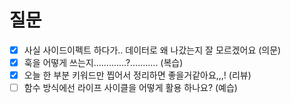 # 질문

- [x] 사실 사이드이펙트 하다가.. 데이터로 왜 나갔는지 잘 모르겠어요 (의문)
- [x] 훅을 어떻게 쓰는지.............?........... (복습)
- [x] 오늘 한 부분 키워드만 찝어서 정리하면 좋을거같아요,,,! (리뷰)
- [ ] 함수 방식에선 라이프 사이클을 어떻게 활용 하나요? (예습)

